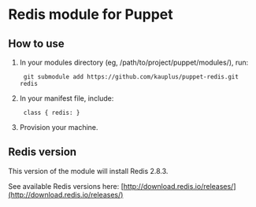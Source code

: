Redis module for Puppet
=======================

How to use
-----------------------

1. In your modules directory (eg, /path/to/project/puppet/modules/), run:

        git submodule add https://github.com/kauplus/puppet-redis.git redis

2. In your manifest file, include:

        class { redis: }

3. Provision your machine.

Redis version
-----------------------
This version of the module will install Redis 2.8.3.

See available Redis versions here: [http://download.redis.io/releases/](http://download.redis.io/releases/)

